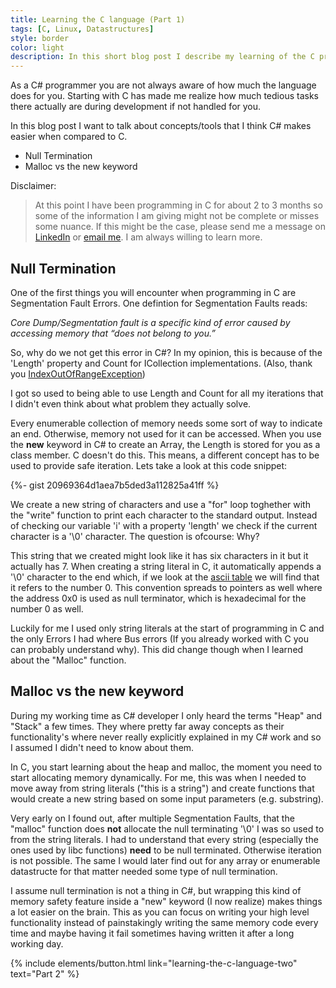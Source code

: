 ```yaml
---
title: Learning the C language (Part 1)
tags: [C, Linux, Datastructures]
style: border
color: light
description: In this short blog post I describe my learning of the C programming language as a consequence of me starting a new study at the Amsterdam Codam Coding College. This from the perspective of a C# developer.
---
```


As a C# programmer you are not always aware of how much the language does for you. Starting with C has made me realize how much tedious tasks there actually are during development if not handled for you.

In this blog post I want to talk about concepts/tools that I think C# makes easier when compared to C.
- Null Termination
- Malloc vs the new keyword

Disclaimer:
> At this point I have been programming in C for about 2 to 3 months so some of the information I am giving might not be complete or misses some nuance. If this might be the case, please send me a message on [LinkedIn](https://www.linkedin.com/in/benjamin-van-der-wolf-742305160) or [email me](mailto:benjaminvanderwolf@gmail.com). I am always willing to learn more.

## Null Termination

One of the first things you will encounter when programming in C are Segmentation Fault Errors. One defintion for Segmentation Faults reads: 

*Core Dump/Segmentation fault is a specific kind of error caused by accessing memory that “does not belong to you.”* 

So, why do we not get this error in C#? In my opinion, this is because of the 'Length' property and Count for ICollection implementations. (Also, thank you  [IndexOutOfRangeException](https://learn.microsoft.com/en-us/dotnet/api/system.indexoutofrangeexception?view=net-6.0))

I got so used to being able to use Length and Count for all my iterations that I didn't even think about what problem they actually solve.

Every enumerable collection of memory needs some sort of way to indicate an end. Otherwise, memory not used for it can be accessed. When you use the **new** keyword in C# to create an Array, the Length is stored for you as a class member. C doesn't do this. This means, a different concept has to be used to provide safe iteration. Lets take a look at this code snippet:

{%- gist 20969364d1aea7b5ded3a112825a41ff %}

We create a new string of characters and use a "for" loop toghether with the "write" function to print each character to the standard output. Instead of checking our variable 'i' with a property 'length' we check if the current character is a '\0' character. The question is ofcourse: Why?

This string that we created might look like it has six characters in it but it actually has 7. When creating a string literal in C, it automatically appends a '\0' character to the end which, if we look at the [ascii table](https://man.archlinux.org/man/ascii.7.en) we will find that it refers to the number 0. This convention spreads to pointers as well where the address 0x0 is used as null terminator, which is hexadecimal for the number 0 as well.

Luckily for me I used only string literals at the start of programming in C and the only Errors I had where Bus errors (If you already worked with C you can probably understand why). This did change though when I learned about the "Malloc" function.

## Malloc vs the new keyword

During my working time as C# developer I only heard the terms "Heap" and "Stack" a few times. They where pretty far away concepts as their functionality's where never really explicitly explained in my C# work and so I assumed I didn't need to know about them.

In C, you start learning about the heap and malloc, the moment you need to start allocating memory dynamically. For me, this was when I needed to move away from string literals ("this is a string") and create functions that would create a new string based on some input parameters (e.g. substring).

Very early on I found out, after multiple Segmentation Faults, that the "malloc" function does **not** allocate the null terminating '\0' I was so used to from the string literals. I had to understand that every string (especially the ones used by libc functions) **need** to be null terminated. Otherwise iteration is not possible. The same I would later find out for any array or enumerable datastructe for that matter needed some type of null termination.

I assume null termination is not a thing in C#, but wrapping this kind of memory safety feature inside a "new" keyword (I now realize) makes things a lot easier on the brain. This as you can focus on writing your high level functionality instead of painstakingly writing the same memory code every time and maybe having it fail sometimes having written it after a long working day.

<p class="text-center">
{% include elements/button.html link="learning-the-c-language-two" text="Part 2" %}
</p>